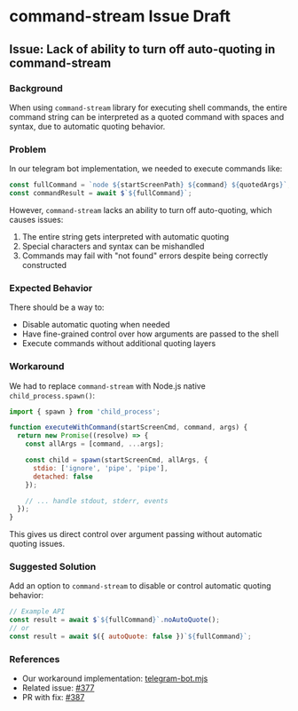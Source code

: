 # command-stream Issue Draft

## Issue: Lack of ability to turn off auto-quoting in command-stream

### Background

When using `command-stream` library for executing shell commands, the entire command string can be interpreted as a quoted command with spaces and syntax, due to automatic quoting behavior.

### Problem

In our telegram bot implementation, we needed to execute commands like:
```javascript
const fullCommand = `node ${startScreenPath} ${command} ${quotedArgs}`;
const commandResult = await $`${fullCommand}`;
```

However, `command-stream` lacks an ability to turn off auto-quoting, which causes issues:
1. The entire string gets interpreted with automatic quoting
2. Special characters and syntax can be mishandled
3. Commands may fail with "not found" errors despite being correctly constructed

### Expected Behavior

There should be a way to:
- Disable automatic quoting when needed
- Have fine-grained control over how arguments are passed to the shell
- Execute commands without additional quoting layers

### Workaround

We had to replace `command-stream` with Node.js native `child_process.spawn()`:

```javascript
import { spawn } from 'child_process';

function executeWithCommand(startScreenCmd, command, args) {
  return new Promise((resolve) => {
    const allArgs = [command, ...args];

    const child = spawn(startScreenCmd, allArgs, {
      stdio: ['ignore', 'pipe', 'pipe'],
      detached: false
    });

    // ... handle stdout, stderr, events
  });
}
```

This gives us direct control over argument passing without automatic quoting issues.

### Suggested Solution

Add an option to `command-stream` to disable or control automatic quoting behavior:

```javascript
// Example API
const result = await $`${fullCommand}`.noAutoQuote();
// or
const result = await $({ autoQuote: false })`${fullCommand}`;
```

### References

- Our workaround implementation: [telegram-bot.mjs](../src/telegram-bot.mjs)
- Related issue: [#377](https://github.com/deep-assistant/hive-mind/issues/377)
- PR with fix: [#387](https://github.com/deep-assistant/hive-mind/pull/387)
